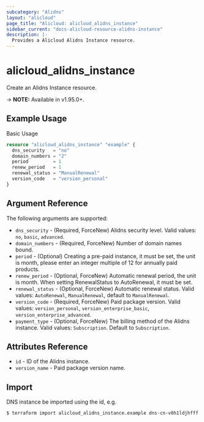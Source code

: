 ```yaml
---
subcategory: "Alidns"
layout: "alicloud"
page_title: "Alicloud: alicloud_alidns_instance"
sidebar_current: "docs-alicloud-resource-alidns-instance"
description: |-
  Provides a Alicloud Alidns Instance resource.
---
```


# alicloud\_alidns\_instance

Create an Alidns Instance resource.

-> **NOTE:** Available in v1.95.0+.

## Example Usage

Basic Usage

```terraform
resource "alicloud_alidns_instance" "example" {
  dns_security   = "no"
  domain_numbers = "2"
  period         = 1
  renew_period   = 1
  renewal_status = "ManualRenewal"
  version_code   = "version_personal"
}

```

## Argument Reference

The following arguments are supported:

* `dns_security` - (Required, ForceNew) Alidns security level. Valid values: `no`, `basic`, `advanced`.
* `domain_numbers` - (Required, ForceNew) Number of domain names bound.
* `period` - (Optional) Creating a pre-paid instance, it must be set, the unit is month, please enter an integer multiple of 12 for annually paid products.
* `renew_period` - (Optional, ForceNew) Automatic renewal period, the unit is month. When setting RenewalStatus to AutoRenewal, it must be set.
* `renewal_status` - (Optional, ForceNew) Automatic renewal status. Valid values: `AutoRenewal`, `ManualRenewal`, default to `ManualRenewal`.
* `version_code` - (Required, ForceNew) Paid package version. Valid values: `version_personal`, `version_enterprise_basic`, `version_enterprise_advanced`.
* `payment_type` - (Optional, ForceNew) The billing method of the Alidns instance. Valid values: `Subscription`. Default to `Subscription`.

## Attributes Reference

* `id` - ID of the Alidns instance.
* `version_name` - Paid package version name.

## Import

DNS instance be imported using the id, e.g.

```shell
$ terraform import alicloud_alidns_instance.example dns-cn-v0h1ldjhfff
```

